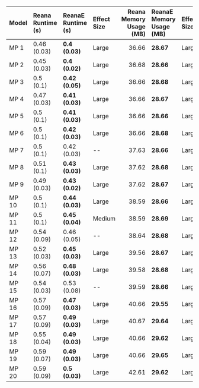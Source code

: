 | Model   | Reana Runtime (s)   | ReanaE Runtime (s)   | Effect Size   |   Reana Memory Usage (MB) | ReanaE Memory Usage (MB)   | Effect Size   |
|:--------|:--------------------|:---------------------|:--------------|--------------------------:|:---------------------------|:--------------|
| MP 1    | 0.46 (0.03)         | **0.4 (0.03)**       | Large         |                     36.66 | **28.67**                  | Large         |
| MP 2    | 0.45 (0.03)         | **0.4 (0.02)**       | Large         |                     36.68 | **28.66**                  | Large         |
| MP 3    | 0.5 (0.1)           | **0.42 (0.05)**      | Large         |                     36.66 | **28.68**                  | Large         |
| MP 4    | 0.47 (0.03)         | **0.41 (0.03)**      | Large         |                     36.66 | **28.67**                  | Large         |
| MP 5    | 0.5 (0.1)           | **0.41 (0.03)**      | Large         |                     36.66 | **28.66**                  | Large         |
| MP 6    | 0.5 (0.1)           | **0.42 (0.03)**      | Large         |                     36.66 | **28.68**                  | Large         |
| MP 7    | 0.5 (0.1)           | 0.42 (0.03)          | --            |                     37.63 | **28.66**                  | Large         |
| MP 8    | 0.51 (0.1)          | **0.43 (0.03)**      | Large         |                     37.62 | **28.68**                  | Large         |
| MP 9    | 0.49 (0.03)         | **0.43 (0.02)**      | Large         |                     37.62 | **28.67**                  | Large         |
| MP 10   | 0.5 (0.1)           | **0.44 (0.03)**      | Large         |                     38.59 | **28.66**                  | Large         |
| MP 11   | 0.5 (0.1)           | **0.45 (0.04)**      | Medium        |                     38.59 | **28.69**                  | Large         |
| MP 12   | 0.54 (0.09)         | 0.46 (0.05)          | --            |                     38.64 | **28.68**                  | Large         |
| MP 13   | 0.52 (0.03)         | **0.45 (0.03)**      | Large         |                     39.56 | **28.67**                  | Large         |
| MP 14   | 0.56 (0.07)         | **0.48 (0.03)**      | Large         |                     39.58 | **28.68**                  | Large         |
| MP 15   | 0.54 (0.03)         | 0.53 (0.08)          | --            |                     39.59 | **28.66**                  | Large         |
| MP 16   | 0.57 (0.09)         | **0.47 (0.03)**      | Large         |                     40.66 | **29.55**                  | Large         |
| MP 17   | 0.57 (0.09)         | **0.49 (0.03)**      | Large         |                     40.67 | **29.64**                  | Large         |
| MP 18   | 0.55 (0.04)         | **0.49 (0.03)**      | Large         |                     40.66 | **29.62**                  | Large         |
| MP 19   | 0.59 (0.07)         | **0.49 (0.03)**      | Large         |                     40.66 | **29.65**                  | Large         |
| MP 20   | 0.59 (0.09)         | **0.5 (0.03)**       | Large         |                     42.61 | **29.62**                  | Large         |